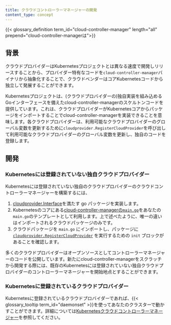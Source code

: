 ```yaml
---
title: クラウドコントローラーマネージャーの開発
content_type: concept
---
```


<!-- overview -->

{{< glossary_definition term_id="cloud-controller-manager" length="all" prepend="cloud-controller-managerは">}}

<!-- body -->

## 背景

クラウドプロバイダーはKubernetesプロジェクトとは異なる速度で開発しリリースすることから、プロバイダー特有なコードを`cloud-controller-manager`バイナリから抽象化することで、クラウドベンダーはコアKubernetesコードから独立して発展することができます。

Kubernetesプロジェクトは、(クラウドプロバイダーの)独自実装を組み込めるGoインターフェースを備えたcloud-controller-managerのスケルトンコードを提供しています。これは、クラウドプロバイダーがKubernetesコアからパッケージをインポートすることでcloud-controller-managerを実装できることを意味します。各クラウドプロバイダーは、利用可能なクラウドプロバイダーのグローバル変数を更新するために`cloudprovider.RegisterCloudProvider`を呼び出して利用可能なクラウドプロバイダーのグローバル変数を更新し、独自のコードを登録します。

## 開発

### Kubernetesには登録されていない独自クラウドプロバイダー

Kubernetesには登録されていない独自のクラウドプロバイダーのクラウドコントローラーマネージャーを構築するには、

1. [cloudprovider.Interface](https://github.com/kubernetes/cloud-provider/blob/master/cloud.go)を満たす go パッケージを実装します。
2. Kubernetesのコアにある[cloud-controller-managerの`main.go`](https://github.com/kubernetes/kubernetes/blob/master/cmd/cloud-controller-manager/controller-manager.go)をあなたの`main.go`のテンプレートとして利用します。上で述べたように、唯一の違いはインポートされるクラウドパッケージのみです。
3. クラウドパッケージを `main.go` にインポートし、パッケージに [`cloudprovider.RegisterCloudProvider`](https://github.com/kubernetes/cloud-provider/blob/master/plugins.go) を実行するための `init` ブロックがあることを確認します。

多くのクラウドプロバイダーはオープンソースとしてコントローラーマネージャーのコードを公開しています。新たにcloud-controller-managerをスクラッチから開発する際には、既存のKubernetesには登録されていない独自クラウドプロバイダーのコントローラーマネージャーを開始地点とすることができます。

### Kubernetesに登録されているクラウドプロバイダー

Kubernetesに登録されているクラウドプロバイダーであれば、{{< glossary_tooltip term_id="daemonset" >}}を使ってあなたのクラスターで動かすことができます。詳細については[Kubernetesクラウドコントローラーマネージャー](/ja/docs/tasks/administer-cluster/running-cloud-controller/)を参照してください。


